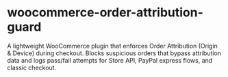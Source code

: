 # woocommerce-order-attribution-guard
A lightweight WooCommerce plugin that enforces Order Attribution (Origin &amp; Device) during checkout. Blocks suspicious orders that bypass attribution data and logs pass/fail attempts for Store API, PayPal express flows, and classic checkout.
